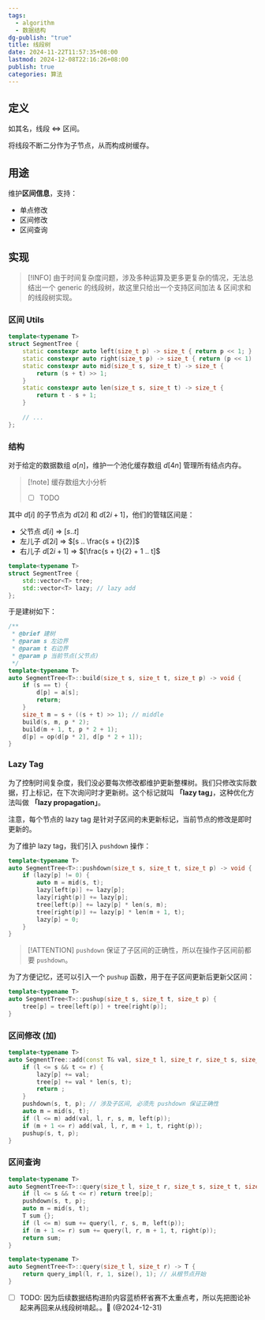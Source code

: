 ```yaml
---
tags:
  - algorithm
  - 数据结构
dg-publish: "true"
title: 线段树
date: 2024-11-22T11:57:35+08:00
lastmod: 2024-12-08T22:16:26+08:00
publish: true
categories: 算法
---
```


## 定义

如其名，线段 $\Leftrightarrow$ 区间。

将线段不断二分作为子节点，从而构成树缓存。
## 用途

维护**区间信息**，支持：
+ 单点修改
+ 区间修改
+ 区间查询

## 实现

>[!INFO]
由于时间复杂度问题，涉及多种运算及更多更复杂的情况，无法总结出一个 generic 的线段树，故这里只给出一个支持区间加法 & 区间求和的线段树实现。

### 区间 Utils

```cpp
template<typename T>
struct SegmentTree {
	static constexpr auto left(size_t p) -> size_t { return p << 1; }
	static constexpr auto right(size_t p) -> size_t { return (p << 1) | 1; }
	static constexpr auto mid(size_t s, size_t t) -> size_t { 
		return (s + t) >> 1; 
	}
	static constexpr auto len(size_t s, size_t t) -> size_t {
		return t - s + 1;
	}
	
	// ...
};
```
### 结构

对于给定的数据数组 $a[n]$，维护一个池化缓存数组 $d[4n]$ 管理所有结点内存。

> [!note] 缓存数组大小分析
> - [ ]  TODO

其中 $d[i]$ 的子节点为 $d[2i]$ 和 $d[2i + 1]$，他们的管辖区间是：
+ 父节点 $d[i]$ $\Rightarrow$ $[s .. t]$
+ 左儿子 $d[2i]$ $\Rightarrow$ $[s .. \frac{s + t}{2}]$
+ 右儿子 $d[2i + 1]$ $\Rightarrow$ $[\frac{s + t}{2} + 1 .. t]$

```cpp
template<typename T>
struct SegmentTree {
	std::vector<T> tree;
	std::vector<T> lazy; // lazy add
};
```

于是建树如下：

```cpp
/**
 * @brief 建树
 * @param s 左边界
 * @param t 右边界
 * @param p 当前节点(父节点)
 */
template<typename T>
auto SegmentTree<T>::build(size_t s, size_t t, size_t p) -> void {
	if (s == t) {
		d[p] = a[s];
		return;
	}
	size_t m = s + ((s + t) >> 1); // middle
	build(s, m, p * 2);
	build(m + 1, t, p * 2 + 1);
	d[p] = op(d[p * 2], d[p * 2 + 1]);
}
```

### Lazy Tag

 为了控制时间复杂度，我们没必要每次修改都维护更新整棵树。我们只修改实际数据，打上标记，在下次询问时才更新树。这个标记就叫 **「lazy tag」**，这种优化方法叫做  **「lazy propagation」**。
 
注意，每个节点的 lazy tag 是针对子区间的未更新标记，当前节点的修改是即时更新的。

为了维护 lazy tag，我们引入 `pushdown` 操作：

```cpp
template<typename T>
auto SegmentTree<T>::pushdown(size_t s, size_t t, size_t p) -> void {
	if (lazy[p] != 0) {
		auto m = mid(s, t);
		lazy[left(p)] += lazy[p];
		lazy[right(p)] += lazy[p];
		tree[left(p)] += lazy[p] * len(s, m);
		tree[right(p)] += lazy[p] * len(m + 1, t);
		lazy[p] = 0;
	}
}
```

> [!ATTENTION]
`pushdown` 保证了子区间的正确性，所以在操作子区间前都要 `pushdown`。

为了方便记忆，还可以引入一个 `pushup` 函数，用于在子区间更新后更新父区间：

```cpp
template<typename T>
auto SegmentTree<T>::pushup(size_t s, size_t t, size_t p) {
	tree[p] = tree[left(p)] + tree[right(p)];
}
```
### 区间修改 (加)

```cpp
template<typename T>
auto SegmentTree::add(const T& val, size_t l, size_t r, size_t s, size_t t, size_t p) -> void {
	if (l <= s && t <= r) {
		lazy[p] += val;
		tree[p] += val * len(s, t);
		return ;
	}
	pushdown(s, t, p); // 涉及子区间, 必须先 pushdown 保证正确性
	auto m = mid(s, t);
	if (l <= m) add(val, l, r, s, m, left(p));
	if (m + 1 <= r) add(val, l, r, m + 1, t, right(p));
	pushup(s, t, p);
}
```
### 区间查询

```cpp
template<typename T>
auto SegmentTree<T>::query(size_t l, size_t r, size_t s, size_t t, size_t p) -> T {
	if (l <= s && t <= r) return tree[p];
	pushdown(s, t, p);
	auto m = mid(s, t);
	T sum {};
	if (l <= m) sum += query(l, r, s, m, left(p));
	if (m + 1 <= r) sum += query(l, r, m + 1, t, right(p));
	return sum;
}

template<typename T>
auto SegmentTree<T>::query(size_t l, size_t r) -> T {
	return query_impl(l, r, 1, size(), 1); // 从根节点开始
}
```

- [ ] TODO: 因为后续数据结构进阶内容蓝桥杯省赛不太重点考，所以先把图论补起来再回来从线段树啃起。。🔽 (@2024-12-31)
